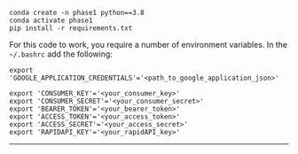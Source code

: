 ```
conda create -n phase1 python==3.8
conda activate phase1
pip install -r requirements.txt
```

For this code to work, you require a number of environment variables. In the `~/.bashrc` add the following:

```
export 'GOOGLE_APPLICATION_CREDENTIALS'='<path_to_google_application_json>'

export 'CONSUMER_KEY'='<your_consumer_key>'
export 'CONSUMER_SECRET'='<your_consumer_secret>'
export 'BEARER_TOKEN'='<your_bearer_token>'
export 'ACCESS_TOKEN'='<your_access_token>'
export 'ACCESS_SECRET'='<your_access_secret>'
export 'RAPIDAPI_KEY'='<your_rapidAPI_key>'
```


---
